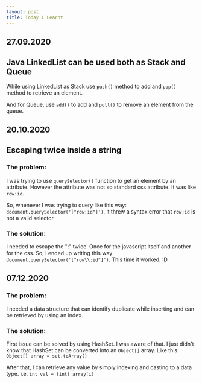 ```yaml
---
layout: post
title: Today I Learnt
---
```


## 27.09.2020

## Java LinkedList can be used both as Stack and Queue

While using LinkedList as Stack use `push()` method to add and `pop()` method to retrieve an element.

And for Queue, use `add()` to add and `poll()` to remove an element from the queue.

## 20.10.2020

## Escaping twice inside a string

### The problem:

I was trying to use `querySelector()` function to get an element by an attribute. However the attribute was not so standard css attribute. It was like `row:id`.

So, whenever I was trying to query like this way: `document.querySelector('["row:id"]')`, it threw a syntax error that `row:id` is not a valid selector.

### The solution:

I needed to escape the ":" twice. Once for the javascript itself and another for the css.
So, I ended up writing this way `document.querySelector('["row\\:id"]')`. This time it worked. :D

## 07.12.2020

### The problem:

I needed a data structure that can identify duplicate while inserting and can be retrieved by using an index.

### The solution:

First issue can be solved by using HashSet. I was aware of that. I just didn't know that HashSet can be converted into an `Object[]` array. Like this:
`Object[] array = set.toArray()`

After that, I can retrieve any value by simply indexing and casting to a data type. i.e.
`int val = (int) array[i]`
